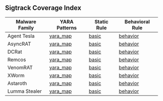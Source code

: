 ## Sigtrack Coverage Index

| Malware Family     | YARA Patterns | Static Rule | Behavioral Rule |
|--------------------|----------------|--------------|------------------|
| Agent Tesla        | [yara_map](./yara_map/agenttesla_yara_patterns.md) | [basic](https://github.com/Sab0x1D/ghostyara/blob/main/families/agenttesla_basic.yar) | [behavior](https://github.com/Sab0x1D/ghostyara/blob/main/ttps/agenttesla_behavior.yar) |
| AsyncRAT           | [yara_map](./yara_map/asyncrat_yara_patterns.md) | [basic](https://github.com/Sab0x1D/ghostyara/blob/main/families/asyncrat_basic.yar) | [behavior](https://github.com/Sab0x1D/ghostyara/blob/main/ttps/asyncrat_behavior.yar) |
| DCRat              | [yara_map](./yara_map/dcrat_yara_patterns.md) | [basic](https://github.com/Sab0x1D/ghostyara/blob/main/families/dcrat_basic.yar) | [behavior](https://github.com/Sab0x1D/ghostyara/blob/main/ttps/dcrat_behavior.yar) |
| Remcos | [yara_map](./yara_map/remcos_c2_patterns.md) | [basic](https://github.com/Sab0x1D/ghostyara/blob/main/families/remcos_basic.yar) | [behavior](https://github.com/Sab0x1D/ghostyara/blob/main/ttps/remcos_behavior.yar) |
| VenomRAT | [yara_map](./yara_map/venomrat_c2_patterns.md) | [basic](https://github.com/Sab0x1D/ghostyara/blob/main/families/venomrat_basic.yar) | [behavior](https://github.com/Sab0x1D/ghostyara/blob/main/ttps/venomrat_behavior.yar) |
| XWorm | [yara_map](./yara_map/xworm_yara_patterns.md) | [basic](https://github.com/Sab0x1D/ghostyara/blob/main/families/xworm_basic.yar) | [behavior](https://github.com/Sab0x1D/ghostyara/blob/main/ttps/xworm_behavior.yar) |
| Astaroth | [yara_map](./yara_map/astaroth_yara_patterns.md) | [basic](https://github.com/Sab0x1D/ghostyara/blob/main/families/astaroth_basic.yar) | [behavior](https://github.com/Sab0x1D/ghostyara/blob/main/ttps/astaroth_behavior.yar) |
| Lumma Stealer | [yara_map](./yara_map/lumma_yara_patterns.md) | [basic](https://github.com/Sab0x1D/ghostyara/blob/main/families/lumma_basic.yar) | [behavior](https://github.com/Sab0x1D/ghostyara/blob/main/ttps/lumma_behavior.yar) |
